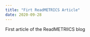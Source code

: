 ```yaml
---
title: "Firt ReadMETRICS Article"
date: 2020-09-28
---
```

First article of the ReadMETRIICS blog
